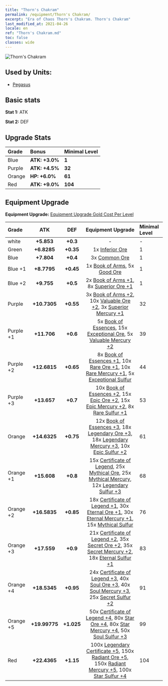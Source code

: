 ```yaml
---
title: "Thorn's Chakram"
permalink: /equipment/Thorn's Chakram/
excerpt: "Era of Chaos Thorn's Chakram. Thorn's Chakram"
last_modified_at: 2021-04-26
locale: en
ref: "Thorn's Chakram.md"
toc: false
classes: wide
---
```


  ![Thorn's Chakram](/images/e/e_2041.png)

## Used by Units:

* [Pegasus](/units/Pegasus/) 


## Basic stats
 **Stat 1:** ATK

 **Stat 2:** DEF

## Upgrade Stats

  |     Grade    |   Bonus | Minimal Level | 
  |:-------------|:--------|:--------------| 
  | Blue | **ATK: +3.0%** | **1** | 
  | Purple | **ATK: +4.5%** | **32** | 
  | Orange | **HP: +6.0%** | **61** | 
  | Red | **ATK: +9.0%** | **104** | 


## Equipment Upgrade
 **Equipment Upgrade:** [Equipment Upgrade Gold Cost Per Level](/equipment/EquipmentUpgradeCostPerLevel/) 

  |          Grade      | ATK | DEF | Equipment Upgrade | Minimal Level |
  |:--------------------|:---------:|:---------:|:----------------:|:--------------|
  | white | **+5.853** | **+0.3** | - | - |
  | Green | **+6.8285** | **+0.35** | 1x [Inferior Ore](/Items/mat_1/) | 1 |
  | Blue | **+7.804** | **+0.4** | 3x [Common Ore](/Items/mat_6/) | 1 |
  | Blue +1 | **+8.7795** | **+0.45** | 1x [Book of Arms](/Items/mat_18/), 5x [Good Ore](/Items/mat_12/) | 1 |
  | Blue +2 | **+9.755** | **+0.5** | 2x [Book of Arms +1](/Items/mat_25/), 8x [Superior Ore +1](/Items/mat_19/) | 1 |
  | Purple | **+10.7305** | **+0.55** | 3x [Book of Arms +2](/Items/mat_32/), 10x [Valuable Ore +2](/Items/mat_26/), 3x [Superior Mercury +1](/Items/mat_21/) | 32 |
  | Purple +1 | **+11.706** | **+0.6** | 5x [Book of Essences](/Items/mat_39/), 15x [Exceptional Ore](/Items/mat_33/), 5x [Valuable Mercury +2](/Items/mat_28/) | 39 |
  | Purple +2 | **+12.6815** | **+0.65** | 8x [Book of Essences +1](/Items/mat_46/), 10x [Rare Ore +1](/Items/mat_40/), 10x [Rare Mercury +1](/Items/mat_42/), 5x [Exceptional Sulfur](/Items/mat_36/) | 44 |
  | Purple +3 | **+13.657** | **+0.7** | 10x [Book of Essences +2](/Items/mat_53/), 15x [Epic Ore +2](/Items/mat_47/), 15x [Epic Mercury +2](/Items/mat_49/), 8x [Rare Sulfur +1](/Items/mat_43/) | 53 |
  | Orange | **+14.6325** | **+0.75** | 12x [Book of Essences +3](/Items/mat_60/), 18x [Legendary Ore +3](/Items/mat_54/), 18x [Legendary Mercury +3](/Items/mat_56/), 10x [Epic Sulfur +2](/Items/mat_50/) | 61 |
  | Orange +1 | **+15.608** | **+0.8** | 15x [Certificate of Legend](/Items/mat_67/), 25x [Mythical Ore](/Items/mat_61/), 25x [Mythical Mercury](/Items/mat_63/), 12x [Legendary Sulfur +3](/Items/mat_57/) | 68 |
  | Orange +2 | **+16.5835** | **+0.85** | 18x [Certificate of Legend +1](/Items/mat_74/), 30x [Eternal Ore +1](/Items/mat_68/), 30x [Eternal Mercury +1](/Items/mat_70/), 15x [Mythical Sulfur](/Items/mat_64/) | 76 |
  | Orange +3 | **+17.559** | **+0.9** | 21x [Certificate of Legend +2](/Items/mat_81/), 35x [Secret Ore +2](/Items/mat_75/), 35x [Secret Mercury +2](/Items/mat_77/), 18x [Eternal Sulfur +1](/Items/mat_71/) | 83 |
  | Orange +4 | **+18.5345** | **+0.95** | 24x [Certificate of Legend +3](/Items/mat_88/), 40x [Soul Ore +3](/Items/mat_82/), 40x [Soul Mercury +3](/Items/mat_84/), 25x [Secret Sulfur +2](/Items/mat_78/) | 91 |
  | Orange +5 | **+19.99775** | **+1.025** | 50x [Certificate of Legend +4](/Items/mat_95/), 80x [Star Ore +4](/Items/mat_89/), 80x [Star Mercury +4](/Items/mat_91/), 50x [Soul Sulfur +3](/Items/mat_85/) | 99 |
  | Red | **+22.4365** | **+1.15** | 100x [Legendary Certificate +5](/Items/mat_102/), 150x [Radiant Ore +5](/Items/mat_96/), 150x [Radiant Mercury +5](/Items/mat_98/), 100x [Star Sulfur +4](/Items/mat_92/) | 104 |

